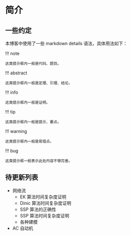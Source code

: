 # 简介

## 一些约定

本博客中使用了一些 markdown details 语法，具体用法如下：

!!! note

    这类提示框内一般是代码、题目。

!!! abstract

    这类提示框内一般是定理、引理、结论。

!!! info

    这类提示框内一般是证明。

!!! tip

    这类提示框内一般是提示、要点。

!!! warning

    这类提示框内一般是易错点。

!!! bug

    这类提示框一般表示此处内容不够完善。

## 待更新列表

- 网络流
    - EK 算法时间复杂度证明
    - Dinic 算法时间复杂度证明
    - SSP 算法的正确性
    - SSP 算法时间复杂度证明
    - 各种建模
- AC 自动机